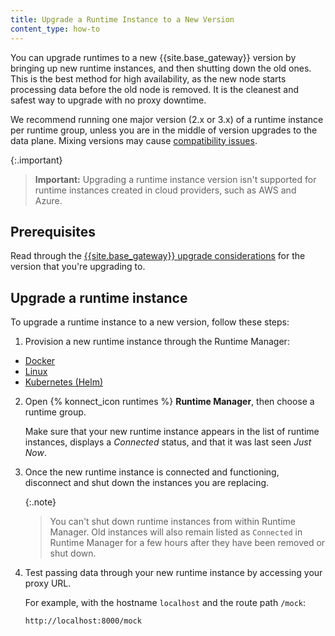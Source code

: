 ```yaml
---
title: Upgrade a Runtime Instance to a New Version
content_type: how-to
---
```


You can upgrade runtimes to a new {{site.base_gateway}} version by bringing
up new runtime instances, and then shutting down the old ones. This is the best
method for high availability, as the new node starts processing data before the
old node is removed. It is the cleanest and safest way to upgrade with no
proxy downtime.

We recommend running one major version (2.x or 3.x) of a runtime instance per runtime group, unless you are in the middle of version upgrades to the data plane. Mixing versions may cause [compatibility issues](/konnect/runtime-manager/version-compatibility).

{:.important}
> **Important:** Upgrading a runtime instance version isn't supported for runtime instances created in cloud providers, such as AWS and Azure.

## Prerequisites

Read through the [{{site.base_gateway}} upgrade considerations](/gateway/latest/upgrade) for the version that you're upgrading to.

## Upgrade a runtime instance

To upgrade a runtime instance to a new version, follow these steps:

1. Provision a new runtime instance through the Runtime Manager:
  * [Docker](/konnect/runtime-manager/runtime-instances/gateway-runtime-docker)
  * [Linux](/konnect/runtime-manager/runtime-instances/gateway-runtime-conf)
  * [Kubernetes (Helm)](/konnect/runtime-manager/runtime-instances/gateway-runtime-kubernetes)

2. Open {% konnect_icon runtimes %} **Runtime Manager**, then choose a runtime group.

    Make sure that your new runtime instance appears in the list of runtime
    instances, displays a _Connected_ status, and that it was last seen _Just Now_.

3. Once the new runtime instance is connected and functioning, disconnect
and shut down the instances you are replacing.

    {:.note}
    > You can't shut down runtime instances from within Runtime Manager. Old
    instances will also remain listed as `Connected` in Runtime Manager for a
    few hours after they have been removed or shut down.

4. Test passing data through your new runtime instance by accessing your proxy
URL.

    For example, with the hostname `localhost` and the route path `/mock`:

    ```
    http://localhost:8000/mock
    ```
